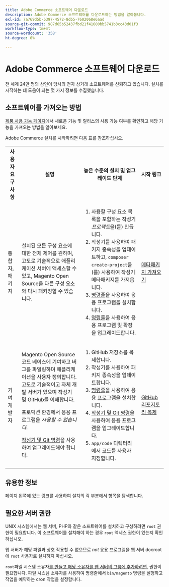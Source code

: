 ```yaml
---
title: Adobe Commerce 소프트웨어 다운로드
description: Adobe Commerce 소프트웨어를 다운로드하는 방법을 알아봅니다.
exl-id: 7a769d5b-5397-4572-8db5-7602068e6aad
source-git-commit: 987d65b52437fbd21f41600bb5741b3cc43d01f3
workflow-type: tm+mt
source-wordcount: '358'
ht-degree: 0%

---
```


# Adobe Commerce 소프트웨어 다운로드

전 세계 24만 명의 상인이 당사의 전자 상거래 소프트웨어를 신뢰하고 있습니다. 설치를 시작하는 데 도움이 되는 몇 가지 정보를 수집했습니다.

## 소프트웨어를 가져오는 방법

[제품 사용 가능 페이지](https://experienceleague.adobe.com/ko/docs/commerce-operations/release/product-availability)에서 새로운 기능 및 릴리스의 사용 가능 여부를 확인하고 해당 기능을 가져오는 방법을 알아보세요.

Adobe Commerce 설치를 시작하려면 다음 표를 참조하십시오.

<table>
    <tbody>
        <tr>
            <th>사용자 요구 사항</th>
            <th>설명</th>
            <th>높은 수준의 설치 및 업그레이드 단계</th>
            <th>시작 링크</th>
        </tr>
    <tr>
        <td><p>통합자, 패키지</p></td>
        <td><p>설치된 모든 구성 요소에 대한 전체 제어를 원하며, 고도로 기술적으로 애플리케이션 서버에 액세스할 수 있고, Magento Open Source을 다른 구성 요소와 다시 패키징할 수 있습니다.</p>
        </td>
        <td><ol><li>사용할 구성 요소 목록을 포함하는 작성기 <em>프로젝트</em>을(를) 만듭니다.</li>
            <li>작성기를 사용하여 패키지 종속성을 업데이트하고, <code>composer create-project</code>을(를) 사용하여 작성기 메타패키지를 가져옵니다.</li>
            <li><a href="../advanced.md">명령줄</a>을 사용하여 응용 프로그램을 설치합니다.</li>
        <li><a href="../../upgrade/implementation/perform-upgrade.md">명령줄</a>을 사용하여 응용 프로그램 및 확장을 업그레이드합니다.</li></ol></td>
        <td><p><a href="../composer.md">메타패키지 가져오기</a></p></td>
    </tr>
    <tr>
        <td><p>기여 개발자</p></td>
        <td><p>Magento Open Source 코드 베이스에 기여하고 버그를 파일링하며 애플리케이션을 사용자 정의합니다. 고도로 기술적이고 자체 개발 서버가 있으며 작성기 및 GitHub를 이해합니다.</p>
            <p>프로덕션 환경에서 응용 프로그램을 <em>사용할 수 없습니다</em>.</p>
      <p><a href="../../upgrade/developer/git-installs.md">작성기 및 Git 명령</a>을 사용하여 업그레이드해야 합니다.</p></td>
        <td><ol><li>GitHub 저장소를 복제합니다.</li>
            <li>작성기를 사용하여 패키지 종속성을 업데이트합니다.</li>
            <li><a href="../advanced.md">명령줄</a>을 사용하여 응용 프로그램을 설치합니다.</li>
            <li><a href="../../upgrade/developer/git-installs.md">작성기 및 Git 명령</a>을 사용하여 응용 프로그램을 업그레이드합니다.</li>
            <li><code>app/code</code> 디렉터리에서 코드를 사용자 지정합니다.</li></ol></td>
        <td><p><a href="https://developer.adobe.com/commerce/contributor/guides/install/clone-repository/">GitHub 리포지토리 복제</a></p></td>
    </tr>
    </tbody>
</table>

## 유용한 정보

페이지 왼쪽에 있는 링크를 사용하여 설치의 각 부분에서 항목을 탐색합니다.

## 필요한 서버 권한

UNIX 시스템에서는 웹 서버, PHP와 같은 소프트웨어를 설치하고 구성하려면 `root` 권한이 필요합니다. 이 소프트웨어를 설치해야 하는 경우 `root` 액세스 권한이 있는지 확인하십시오.

웹 서버가 해당 파일과 상호 작용할 수 없으므로 *not* 응용 프로그램을 웹 서버 docroot에 `root` 사용자로 설치하지 마십시오.

`root`파일 시스템 소유자[를 만들고 해당 소유자를 웹 서버의 그룹에 추가하려면 &#x200B;](file-system/overview.md) 권한이 필요합니다. 파일 시스템 소유자를 사용하여 명령줄에서 `bin/magento` 명령을 실행하고 작업을 예약하는 cron 작업을 설정합니다.

